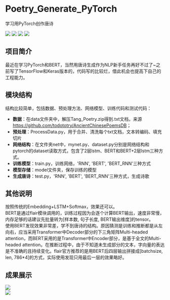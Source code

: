 # Poetry_Generate_PyTorch
学习用PyTorch创作唐诗

[![](https://img.shields.io/badge/Python-3.6-blue.svg)](https://www.python.org/)
[![](https://img.shields.io/badge/torch-0.4.1-brightgreen.svg)](https://pypi.python.org/pypi/torch/0.4.1)
[![](https://img.shields.io/badge/keras-2.2.0-brightgreen.svg)](https://pypi.python.org/pypi/keras/2.2.0)
[![](https://img.shields.io/badge/numpy-1.14.3-brightgreen.svg)](https://pypi.python.org/pypi/numpy/1.15.3)

## **项目简介**
最近在学习PyTorch和BERT，当然用唐诗生成作为NLP新手任务再好不过了~之前写了TensorFlow和Keras版本的，代码写的比较烂，借此机会也提高下自己的工程能力。<br>

## **模块结构**
结构比较简单，包括数据、预处理方法、网络模型、训练代码和测试代码：<br>
* **数据**：在data文件夹中，解压Tang_Poetry.zip得到.txt文档，来源<https://github.com/todototry/AncientChinesePoemsDB>；<br>
* **预处理**：ProcessData.py，用于合并、清洗每个txt文档，文本转编码、填充切片<br>
* **网络结构**：在文件夹net中，mynet.py、dataset.py分别是网络结构和pytorch的dataset读取方式，包含了2层lstm、BERT和BERT+2层lstm三种方式。<br>
* **训练模型**：train.py，训练网络，'RNN', 'BERT', 'BERT_RNN'三种方式<br>
* **模型存储**：model文件夹，保存训练的模型<br>
* **生成唐诗**：test.py，'RNN', 'BERT', 'BERT_RNN'三种方式，生成诗歌<br>

## **其他说明**
按照传统的Embedding+LSTM+Softmax，效果还可以。<br>
BERT是通过flair模块调用的，训练过程因为会逐个计算BERT输出，速度非常慢，内存足够的话建议先批量转为[样本数, 句子长度, BERT输出维度]的tensor。<br>
使用BERT发现效果非常差，学不到唐诗的结构。原因猜测是训练和推断都是从左向右，应当采用Transformer中Decoder部分的下三角矩阵Multi-headed attention，而BERT采用的是Transformer中Encoder部分，是基于全文的Multi-headed attention。在推断过程中，由于不知道未生成部分的文本，字向量的表达是不准确的且持续变化。flair官方推荐的是用BERT后四层输出拼接成[batchsize, len, 786*4]的方式，实际使用发现只用最后一层的效果略好。

## **成果展示**
![](https://github.com/renjunxiang/Poetry_Generate_PyTorch/blob/master/picture/demo.png)<br>
![](https://github.com/renjunxiang/Poetry_Generate_PyTorch/blob/master/picture/demo2.png)<br>